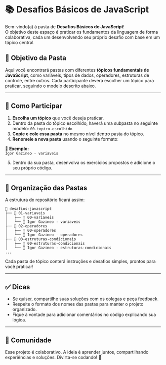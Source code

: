 # 📚 Desafios Básicos de JavaScript

Bem-vindo(a) à pasta de **Desafios Básicos de JavaScript**!  
O objetivo deste espaço é praticar os fundamentos da linguagem de forma colaborativa, cada um desenvolvendo seu próprio desafio com base em um tópico central.

## 🎯 Objetivo da Pasta

Aqui você encontrará pastas com diferentes **tópicos fundamentais de JavaScript**, como variáveis, tipos de dados, operadores, estruturas de controle, entre outros. Cada participante deverá escolher um tópico para praticar, seguindo o modelo descrito abaixo.

---

## 🧩 Como Participar

1. **Escolha um tópico** que você deseja praticar.
2. Dentro da pasta do tópico escolhido, haverá uma subpasta no seguinte modelo: `00-topico-escolhido`.
3. **Copie e cole essa pasta** no mesmo nível dentro pasta do tópico.
4. **Renomeie a nova pasta** usando o seguinte formato:

🔹 **Exemplo:**  
`Igor Gazineo - variaveis`

5. Dentro da sua pasta, desenvolva os exercícios propostos e adicione o seu próprio código.

---

## 📝 Organização das Pastas

A estrutura do repositório ficará assim:

```text
📁 desafios-javascript
├── 📁 01-variaveis
│   ├── 📁 00-variaveis
│   └── 📁 Igor Gazineo - variaveis
├── 📁 02-operadores
│   ├── 📁 00-operadores
│   └── 📁 Igor Gazineo - operadores
├── 📁 03-estruturas-condicionais
│   ├── 📁 00-estruturas-condicionais
│   └── 📁 Igor Gazineo - estruturas-condicionais
...
```

Cada pasta de tópico conterá instruções e desafios simples, prontos para você praticar!

---

## ✅ Dicas

- Se quiser, compartilhe suas soluções com os colegas e peça feedback.
- Respeite o formato dos nomes das pastas para manter o projeto organizado.
- Fique à vontade para adicionar comentários no código explicando sua lógica.

---

## 👥 Comunidade

Esse projeto é colaborativo. A ideia é aprender juntos, compartilhando experiências e soluções. Divirta-se codando! 🚀
